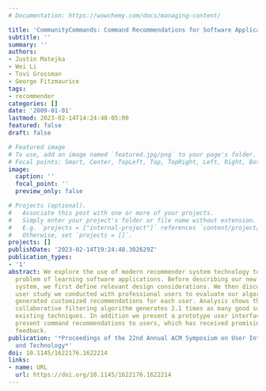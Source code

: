 ```yaml
---
# Documentation: https://wowchemy.com/docs/managing-content/

title: 'CommunityCommands: Command Recommendations for Software Applications'
subtitle: ''
summary: ''
authors:
- Justin Matejka
- Wei Li
- Tovi Grossman
- George Fitzmaurice
tags:
- recommender
categories: []
date: '2009-01-01'
lastmod: 2023-02-14T14:24:48-05:00
featured: false
draft: false

# Featured image
# To use, add an image named `featured.jpg/png` to your page's folder.
# Focal points: Smart, Center, TopLeft, Top, TopRight, Left, Right, BottomLeft, Bottom, BottomRight.
image:
  caption: ''
  focal_point: ''
  preview_only: false

# Projects (optional).
#   Associate this post with one or more of your projects.
#   Simply enter your project's folder or file name without extension.
#   E.g. `projects = ["internal-project"]` references `content/project/deep-learning/index.md`.
#   Otherwise, set `projects = []`.
projects: []
publishDate: '2023-02-14T19:24:48.302629Z'
publication_types:
- '1'
abstract: We explore the use of modern recommender system technology to address the
  problem of learning software applications. Before describing our new command recommender
  system, we first define relevant design considerations. We then discuss a 3 month
  user study we conducted with professional users to evaluate our algorithms which
  generated customized recommendations for each user. Analysis shows that our item-based
  collaborative filtering algorithm generates 2.1 times as many good suggestions as
  existing techniques. In addition we present a prototype user interface to ambiently
  present command recommendations to users, which has received promising initial user
  feedback.
publication: '*Proceedings of the 22nd Annual ACM Symposium on User Interface Software
  and Technology*'
doi: 10.1145/1622176.1622214
links:
- name: URL
  url: https://doi.org/10.1145/1622176.1622214
---
```

